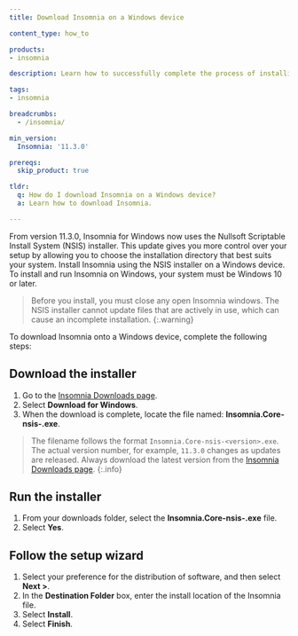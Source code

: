 ```yaml
---
title: Download Insomnia on a Windows device

content_type: how_to

products:
- insomnia

description: Learn how to successfully complete the process of installing Insomnia onto a Windows device.

tags:
- insomnia

breadcrumbs:
  - /insomnia/

min_version:
  Insomnia: '11.3.0'

prereqs:
  skip_product: true

tldr:
  q: How do I download Insomnia on a Windows device?
  a: Learn how to download Insomnia.

---
```


From version 11.3.0, Insomnia for Windows now uses the Nullsoft Scriptable Install System (NSIS) installer. This update gives you more control over your setup by allowing you to choose the installation directory that best suits your system. Install Insomnia using the NSIS installer on a Windows device. To install and run Insomnia on Windows, your system must be Windows 10 or later.

> Before you install, you must close any open Insomnia windows. The NSIS installer cannot update files that are actively in use, which can cause an incomplete installation.
{:.warning}

To download Insomnia onto a Windows device, complete the following steps:

## Download the installer
1. Go to the [Insomnia Downloads page](https://insomnia.rest/download).
2. Select **Download for Windows**.
3. When the download is complete, locate the file named: **Insomnia.Core-nsis-<version>.exe**.

> The filename follows the format `Insomnia.Core-nsis-<version>.exe`. The actual version number, for example, `11.3.0` changes as updates are released. Always download the latest version from the [Insomnia Downloads page](https://insomnia.rest/download).
{:.info}

## Run the installer
1. From your downloads folder, select the **Insomnia.Core-nsis-<version>.exe** file.
2. Select **Yes**.

## Follow the setup wizard
1. Select your preference for the distribution of software, and then select **Next >**.
2. In the **Destination Folder** box, enter the install location of the Insomnia file.
3. Select **Install**.
4. Select **Finish**.

